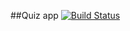 ##Quiz app
[![Build Status](https://travis-ci.com/zip520123/QuizApp.svg?branch=main)](https://travis-ci.com/zip520123/QuizApp)
